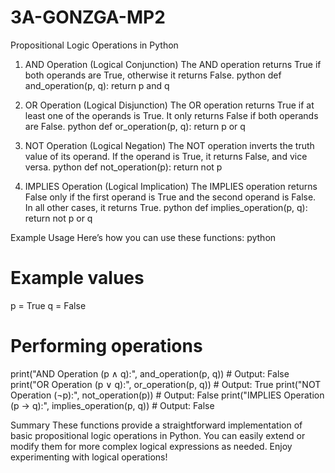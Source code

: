 # 3A-GONZGA-MP2

Propositional Logic Operations in Python
1. AND Operation (Logical Conjunction)
The AND operation returns True if both operands are True, otherwise it returns False.
python
def and_operation(p, q):
    return p and q

2. OR Operation (Logical Disjunction)
The OR operation returns True if at least one of the operands is True. It only returns False if both operands are False.
python
def or_operation(p, q):
    return p or q

3. NOT Operation (Logical Negation)
The NOT operation inverts the truth value of its operand. If the operand is True, it returns False, and vice versa.
python
def not_operation(p):
    return not p

4. IMPLIES Operation (Logical Implication)
The IMPLIES operation returns False only if the first operand is True and the second operand is False. In all other cases, it returns True.
python
def implies_operation(p, q):
    return not p or q

Example Usage
Here’s how you can use these functions:
python
# Example values
p = True
q = False

# Performing operations
print("AND Operation (p ∧ q):", and_operation(p, q))          # Output: False
print("OR Operation (p ∨ q):", or_operation(p, q))            # Output: True
print("NOT Operation (¬p):", not_operation(p))                # Output: False
print("IMPLIES Operation (p → q):", implies_operation(p, q))  # Output: False

Summary
These functions provide a straightforward implementation of basic propositional logic operations in Python. You can easily extend or modify them for more complex logical expressions as needed. Enjoy experimenting with logical operations!
